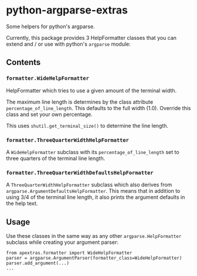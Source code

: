 # python-argparse-extras

Some helpers for python's argparse.

Currently, this package provides 3 HelpFormatter classes that you can extend and / or use with
python's `argparse` module:

## Contents

### `formatter.WideHelpFormatter`

HelpFormatter which tries to use a given amount of the terminal width.

The maximum line length is determines by the class attribute `percentage_of_line_length`.
This defaults to the full width (1.0). Override this class and set your own percentage.

This uses ``shutil.get_terminal_size()`` to determine the line length.

### `formatter.ThreeQuarterWidthHelpFormatter`

A `WideHelpFormatter` subclass with its `percentage_of_line_length` set to three quarters of the terminal line length.

### `formatter.ThreeQuarterWidthDefaultsHelpFormatter`

A `ThreeQuarterWidthHelpFormatter` subclass which also derives from `argparse.ArgumentDefaultsHelpFormatter`. This means that in addition to using 3/4 of the terminal line length, it also prints the argument defaults in the help text.

## Usage

Use these classes in the same way as any other `argparse.HelpFormatter` subclass while creating your argument parser:

    from apextras.formatter import WideHelpFormatter
    parser = argparse.ArgumentParser(formatter_class=WideHelpFormatter)
    parser.add_argument(...)
    ...
